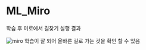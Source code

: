 # ML_Miro
학습 후 미로에서 길찾기 실행 결과

![miro](https://user-images.githubusercontent.com/66946182/97826293-8b5af200-1d04-11eb-961a-35747457dc7e.PNG)
학습이 잘 되어 올바른 길로 가는 것을 확인 할 수 있음
